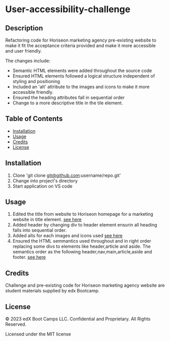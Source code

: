 # User-accessibility-challenge

## Description

Refactoring code for Horiseon marketing agency pre-existing website to make it fit the acceptance criteria provided and make it more accessible and user friendly. 

The changes include:
* Semantic HTML elements were added throughout the source code
* Ensured HTML elements followed a logical structure independent of styling and positioning
* Included an 'alt' attribute to the images and icons to make it more accessible friendly.
* Ensured the heading attributes fall in sequential order
* Change to a more descriptive title in the tile element.

## Table of Contents

* [Installation](#installation)
* [Usage](#usage)
* [Credits](#credits)
* [License](#license)


## Installation

1) Clone 'git clone git@github.com:username/repo.git'
2) Change into project's directory
3) Start application on VS code


## Usage 

1) Edited the title from website to Horiseon homepage for a marketing website in title element.
[see here](assets/title.png)
2) Added header by changing div to header element ensurin all heading falls into sequential order.
3) Added alts for each images and icons used
[see here](assets/code-1.png)
4) Ensured the HTML semmantics used throughout and in right order replacing some divs to elements like header,article and aside. The semantics order as the following header,nav,main,article,aside and footer.
[see here](assets/code-2.png)

## Credits

Challenge and pre-existing code for Horiseon marketing agency website are student materials supplied by edx Bootcamp.



## License

© 2023 edX Boot Camps LLC. Confidential and Proprietary. All Rights Reserved.

Licensed under the MIT license


















